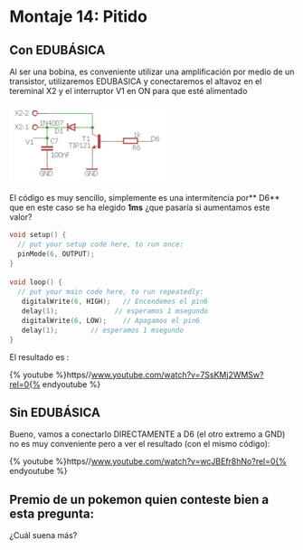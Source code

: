 
# Montaje 14: Pitido

## Con EDUBÁSICA

Al ser una bobina, es conveniente utilizar una amplificación por medio de un transistor, utilizaremos EDUBASICA y conectaremos el altavoz en el tereminal X2 y el interruptor V1 en ON para que esté alimentado

![](img/img0.11.png)

El código es muy sencillo, simplemente es una intermitencia por** D6** que en este caso se ha elegido **1ms** ¿que pasaría si aumentamos este valor?

```cpp
void setup() {
  // put your setup code here, to run once:
  pinMode(6, OUTPUT); 
}

void loop() {
  // put your main code here, to run repeatedly:
   digitalWrite(6, HIGH);   // Encendemos el pin6
   delay(1);              // esperamos 1 msegundo
   digitalWrite(6, LOW);    // Apagamos el pin6  
   delay(1);        // esperamos 1 msegundo
}
```

El resultado es :

{% youtube %}https//www.youtube.com/watch?v=7SsKMj2WMSw?rel=0{% endyoutube %}

## Sin EDUBÁSICA

Bueno, vamos a conectarlo DIRECTAMENTE a D6 (el otro extremo a GND) no es muy conveniente pero a ver el resultado (con el mismo código):

{% youtube %}https//www.youtube.com/watch?v=wcJBEfr8hNo?rel=0{% endyoutube %}
## Premio de un pokemon quien conteste bien a esta pregunta:

¿Cuál suena más?





